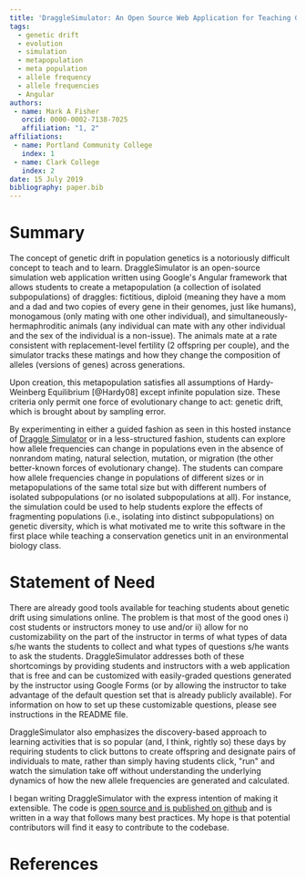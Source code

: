 ```yaml
---
title: 'DraggleSimulator: An Open Source Web Application for Teaching Genetic Drift'
tags:
  - genetic drift
  - evolution
  - simulation
  - metapopulation
  - meta population
  - allele frequency
  - allele frequencies
  - Angular
authors:
 - name: Mark A Fisher
   orcid: 0000-0002-7138-7025
   affiliation: "1, 2"
affiliations:
 - name: Portland Community College
   index: 1
 - name: Clark College
   index: 2
date: 15 July 2019
bibliography: paper.bib
---
```


# Summary

The concept of genetic drift in population genetics is a notoriously difficult concept to teach and to learn. DraggleSimulator is an open-source simulation web application written using Google's Angular framework that allows students to create a metapopulation (a collection of isolated subpopulations) of draggles: fictitious, diploid (meaning they have a mom and a dad and two copies of every gene in their genomes, just like humans), monogamous (only mating with one other individual), and simultaneously-hermaphroditic animals (any individual can mate with any other individual and the sex of the individual is a non-issue). The animals mate at a rate consistent with replacement-level fertility (2 offspring per couple), and the simulator tracks these matings and how they change the composition of alleles (versions of genes) across generations.

Upon creation, this metapopulation satisfies all assumptions of Hardy-Weinberg Equilibrium [@Hardy08] except infinite population size. These criteria only permit one force of evolutionary change to act: genetic drift, which is brought about by sampling error.

By experimenting in either a guided fashion as seen in this hosted instance of [Draggle Simulator](https://www.populationsimulator.com) or in a less-structured fashion, students can explore how allele frequencies can change in populations even in the absence of nonrandom mating, natural selection, mutation, or migration (the other better-known forces of evolutionary change). The students can compare how allele frequencies change in populations of different sizes or in metapopulations of the same total size but with different numbers of isolated subpopulations (or no isolated subpopulations at all). For instance, the simulation could be used to help students explore the effects of fragmenting populations (i.e., isolating into distinct subpopulations) on genetic diversity, which is what motivated me to write this software in the first place while teaching a conservation genetics unit in an environmental biology class.

# Statement of Need

There are already good tools available for teaching students about genetic drift using simulations online. The problem is that most of the good ones i) cost students or instructors money to use and/or ii) allow for no customizability on the part of the instructor in terms of what types of data s/he wants the students to collect and what types of questions s/he wants to ask the students. DraggleSimulator addresses both of these shortcomings by providing students and instructors with a web application that is free and can be customized with easily-graded questions generated by the instructor using Google Forms (or by allowing the instructor to take advantage of the default question set that is already publicly available). For information on how to set up these customizable questions, please see instructions in the README file.

DraggleSimulator also emphasizes the discovery-based approach to learning activities that is so popular (and, I think, rightly so) these days by requiring students to click buttons to create offspring and designate pairs of individuals to mate, rather than simply having students click, "run" and watch the simulation take off without understanding the underlying dynamics of how the new allele frequencies are generated and calculated.

I began writing DraggleSimulator with the express intention of making it extensible. The code is [open source and is published on github](https://github.com/Atticus29/population-fragmentation) and is written in a way that follows many best practices. My hope is that potential contributors will find it easy to contribute to the codebase.

# References

